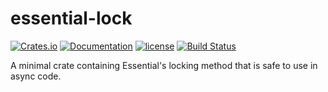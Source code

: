 # essential-lock

[![Crates.io][crates-badge]][crates-url]
[![Documentation][docs-badge]][docs-url]
[![license][apache-badge]][apache-url]
[![Build Status][actions-badge]][actions-url]

[crates-badge]: https://img.shields.io/crates/v/essential-lock.svg
[crates-url]: https://crates.io/crates/essential-lock
[docs-badge]: https://docs.rs/essential-lock/badge.svg
[docs-url]: https://docs.rs/essential-lock
[apache-badge]: https://img.shields.io/badge/license-APACHE-blue.svg
[apache-url]: LICENSE
[actions-badge]: https://github.com/essential-contributions/essential-base/workflows/ci/badge.svg
[actions-url]:https://github.com/essential-contributions/essential-base/actions

A minimal crate containing Essential's locking method that is safe to use in async code.